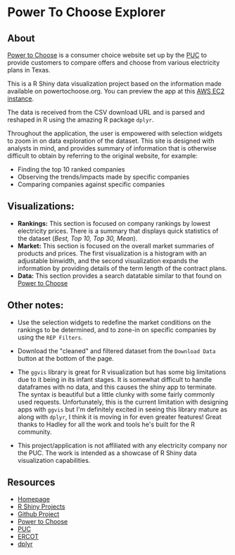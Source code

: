 # Power To Choose Explorer

## About
[Power to Choose](http://www.powertochoose.org/) is a consumer choice website set up by the [PUC](https://www.puc.texas.gov/) to provide customers to compare offers and choose from various electricity plans in Texas.

This is a R Shiny data visualization project based on the information made available on powertochoose.org.  You can preview the app at this [AWS EC2 instance](http://ec2-54-183-164-175.us-west-1.compute.amazonaws.com:3838/PowerToChoose/).


The data is received from the CSV download URL and is parsed and reshaped in R using the amazing R package `dplyr`.

Throughout the application, the user is empowered with selection widgets to zoom in on data exploration of the dataset.  This site is designed with analysts in mind, and provides summary of information that is otherwise difficult to obtain by referring to the original website, for example:

- Finding the top 10 ranked companies
- Observing the trends/impacts made by specific companies
- Comparing companies against specific companies


## Visualizations:
- **Rankings:** This section is focused on company rankings by lowest electricity prices.  There is a summary that displays quick statistics of the dataset (*Best, Top 10, Top 30, Mean*).
- **Market:** This section is focused on the overall market summaries of products and prices.  The first visualization is a histogram with an adjustable binwidth, and the second visualization expands the information by providing details of the term length of the contract plans.
- **Data:** This section provides a search datatable similar to that found on [Power to Choose](http://www.powertochoose.org/)


## Other notes:
- Use the selection widgets to redefine the market conditions on the rankings to be determined, and to zone-in on specific companies by using the `REP Filters`.

- Download the "cleaned" and filtered dataset from the `Download Data` button at the bottom of the page.

- The `ggvis` library is great for R visualization but has some big limitations due to it being in its infant stages.  It is somewhat difficult to handle dataframes with no data, and this causes the shiny app to terminate.  The syntax is beautiful but a little clunky with some fairly commonly used requests.  Unfortunately, this is the current limitation with designing apps with `ggvis` but I'm definitely excited in seeing this library mature as along with `dplyr`, I think it is moving in for even greater features!  Great thanks to Hadley for all the work and tools he's built for the R community.

- This project/application is not affiliated with any electricity company nor the PUC.  The work is intended as a showcase of R Shiny data visualization capabilities.


## Resources
- [Homepage](https://chrisrzhou.github.io/)
- [R Shiny Projects](http://ec2-54-183-164-175.us-west-1.compute.amazonaws.com:3838/)
- [Github Project](https://github.com/chrisrzhou/RShiny-PowerToChoose)
- [Power to Choose](http://www.powertochoose.org/)
- [PUC](https://www.puc.texas.gov/)
- [ERCOT](http://www.ercot.com/)
- [dplyr](http://cran.rstudio.com/web/packages/dplyr/vignettes/introduction.html)
